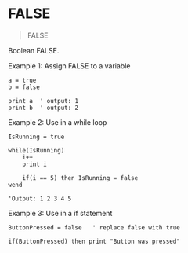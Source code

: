 # FALSE

> FALSE

Boolean FALSE. 

Example 1: Assign FALSE to a variable

```
a = true
b = false

print a  ' output: 1
print b  ' output: 2
```

Example 2: Use in a while loop

```
IsRunning = true

while(IsRunning)
    i++
    print i
    
    if(i == 5) then IsRunning = false
wend

'Output: 1 2 3 4 5
```

Example 3: Use in a if statement

```
ButtonPressed = false   ' replace false with true

if(ButtonPressed) then print "Button was pressed"
```

